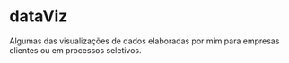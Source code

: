 # dataViz

Algumas das visualizações de dados elaboradas por mim para empresas clientes ou em processos seletivos.
